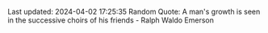 Last updated: 2024-04-02 17:25:35
Random Quote: A man's growth is seen in the successive choirs of his friends - Ralph Waldo Emerson